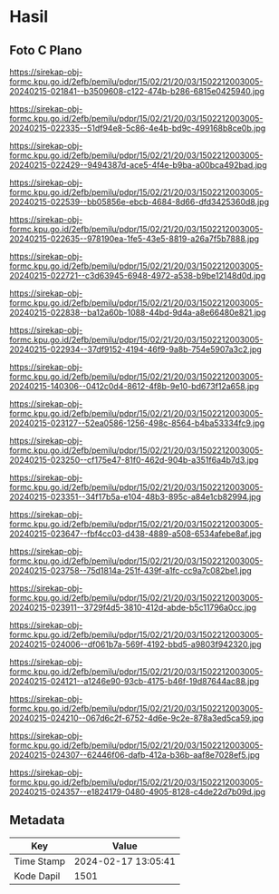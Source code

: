 # Hasil

## Foto C Plano

https://sirekap-obj-formc.kpu.go.id/2efb/pemilu/pdpr/15/02/21/20/03/1502212003005-20240215-021841--b3509608-c122-474b-b286-6815e0425940.jpg

https://sirekap-obj-formc.kpu.go.id/2efb/pemilu/pdpr/15/02/21/20/03/1502212003005-20240215-022335--51df94e8-5c86-4e4b-bd9c-499168b8ce0b.jpg

https://sirekap-obj-formc.kpu.go.id/2efb/pemilu/pdpr/15/02/21/20/03/1502212003005-20240215-022429--9494387d-ace5-4f4e-b9ba-a00bca492bad.jpg

https://sirekap-obj-formc.kpu.go.id/2efb/pemilu/pdpr/15/02/21/20/03/1502212003005-20240215-022539--bb05856e-ebcb-4684-8d66-dfd3425360d8.jpg

https://sirekap-obj-formc.kpu.go.id/2efb/pemilu/pdpr/15/02/21/20/03/1502212003005-20240215-022635--978190ea-1fe5-43e5-8819-a26a7f5b7888.jpg

https://sirekap-obj-formc.kpu.go.id/2efb/pemilu/pdpr/15/02/21/20/03/1502212003005-20240215-022721--c3d63945-6948-4972-a538-b9be12148d0d.jpg

https://sirekap-obj-formc.kpu.go.id/2efb/pemilu/pdpr/15/02/21/20/03/1502212003005-20240215-022838--ba12a60b-1088-44bd-9d4a-a8e66480e821.jpg

https://sirekap-obj-formc.kpu.go.id/2efb/pemilu/pdpr/15/02/21/20/03/1502212003005-20240215-022934--37df9152-4194-46f9-9a8b-754e5907a3c2.jpg

https://sirekap-obj-formc.kpu.go.id/2efb/pemilu/pdpr/15/02/21/20/03/1502212003005-20240215-140306--0412c0d4-8612-4f8b-9e10-bd673f12a658.jpg

https://sirekap-obj-formc.kpu.go.id/2efb/pemilu/pdpr/15/02/21/20/03/1502212003005-20240215-023127--52ea0586-1256-498c-8564-b4ba53334fc9.jpg

https://sirekap-obj-formc.kpu.go.id/2efb/pemilu/pdpr/15/02/21/20/03/1502212003005-20240215-023250--cf175e47-81f0-462d-904b-a351f6a4b7d3.jpg

https://sirekap-obj-formc.kpu.go.id/2efb/pemilu/pdpr/15/02/21/20/03/1502212003005-20240215-023351--34f17b5a-e104-48b3-895c-a84e1cb82994.jpg

https://sirekap-obj-formc.kpu.go.id/2efb/pemilu/pdpr/15/02/21/20/03/1502212003005-20240215-023647--fbf4cc03-d438-4889-a508-6534afebe8af.jpg

https://sirekap-obj-formc.kpu.go.id/2efb/pemilu/pdpr/15/02/21/20/03/1502212003005-20240215-023758--75d1814a-251f-439f-a1fc-cc9a7c082be1.jpg

https://sirekap-obj-formc.kpu.go.id/2efb/pemilu/pdpr/15/02/21/20/03/1502212003005-20240215-023911--3729f4d5-3810-412d-abde-b5c11796a0cc.jpg

https://sirekap-obj-formc.kpu.go.id/2efb/pemilu/pdpr/15/02/21/20/03/1502212003005-20240215-024006--df061b7a-569f-4192-bbd5-a9803f942320.jpg

https://sirekap-obj-formc.kpu.go.id/2efb/pemilu/pdpr/15/02/21/20/03/1502212003005-20240215-024121--a1246e90-93cb-4175-b46f-19d87644ac88.jpg

https://sirekap-obj-formc.kpu.go.id/2efb/pemilu/pdpr/15/02/21/20/03/1502212003005-20240215-024210--067d6c2f-6752-4d6e-9c2e-878a3ed5ca59.jpg

https://sirekap-obj-formc.kpu.go.id/2efb/pemilu/pdpr/15/02/21/20/03/1502212003005-20240215-024307--62446f06-dafb-412a-b36b-aaf8e7028ef5.jpg

https://sirekap-obj-formc.kpu.go.id/2efb/pemilu/pdpr/15/02/21/20/03/1502212003005-20240215-024357--e1824179-0480-4905-8128-c4de22d7b09d.jpg


## Metadata

| Key        | Value               |
| ---------- | ------------------- |
| Time Stamp | 2024-02-17 13:05:41 |
| Kode Dapil | 1501                |



